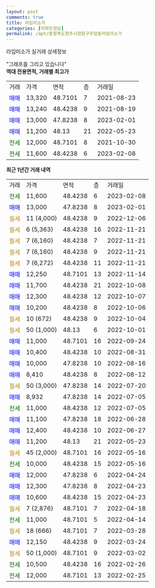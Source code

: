 ```yaml
---
layout: post
comments: true
title: 라임미소가
categories: [아파트정보]
permalink: /apt/충청북도청주시청원구우암동라임미소가
---
```


라임미소가 실거래 상세정보

<script type="text/javascript">
  google.charts.load('current', {'packages':['line', 'corechart']});
  google.charts.setOnLoadCallback(drawChart);

  function drawChart() {
    var data = new google.visualization.DataTable();
    data.addColumn('date', '거래일');
    data.addColumn('number', "매매");
    data.addColumn('number', "전세");
    data.addColumn('number', "전매");

    data.addRows([[new Date(Date.parse("2023-02-08")), null, 11600, null], [new Date(Date.parse("2023-02-01")), 13000, null, null], [new Date(Date.parse("2022-12-06")), null, null, null], [new Date(Date.parse("2022-11-21")), null, null, null], [new Date(Date.parse("2022-11-21")), null, null, null], [new Date(Date.parse("2022-11-21")), null, null, null], [new Date(Date.parse("2022-11-21")), null, null, null], [new Date(Date.parse("2022-11-14")), 12250, null, null], [new Date(Date.parse("2022-10-08")), 11700, null, null], [new Date(Date.parse("2022-10-07")), 12300, null, null], [new Date(Date.parse("2022-10-06")), 10200, null, null], [new Date(Date.parse("2022-10-04")), null, null, null], [new Date(Date.parse("2022-10-01")), null, null, null], [new Date(Date.parse("2022-09-24")), 11000, null, null], [new Date(Date.parse("2022-08-31")), 10400, null, null], [new Date(Date.parse("2022-08-16")), 10000, null, null], [new Date(Date.parse("2022-08-12")), 8410, null, null], [new Date(Date.parse("2022-07-20")), null, null, null], [new Date(Date.parse("2022-07-05")), 8932, null, null], [new Date(Date.parse("2022-07-05")), null, 11000, null], [new Date(Date.parse("2022-06-28")), 11100, null, null], [new Date(Date.parse("2022-06-27")), 12400, null, null], [new Date(Date.parse("2022-05-23")), 11200, null, null], [new Date(Date.parse("2022-05-16")), null, null, null], [new Date(Date.parse("2022-05-16")), null, 10000, null], [new Date(Date.parse("2022-04-24")), 12000, null, null], [new Date(Date.parse("2022-04-23")), 12300, null, null], [new Date(Date.parse("2022-04-23")), 10600, null, null], [new Date(Date.parse("2022-04-18")), null, null, null], [new Date(Date.parse("2022-04-14")), null, 11000, null], [new Date(Date.parse("2022-03-28")), null, null, null], [new Date(Date.parse("2022-03-24")), 12150, null, null], [new Date(Date.parse("2022-03-02")), null, null, null], [new Date(Date.parse("2022-02-26")), null, 10500, null], [new Date(Date.parse("2022-02-25")), null, 12000, null]]);

    var options = {
      hAxis: {
        format: 'yyyy/MM/dd'
      },    
      lineWidth: 0,
      pointsVisible: true,    
      title: '최근 1년간 유형별 실거래가 분포',
      legend: { position: 'bottom' }
    };

    var formatter = new google.visualization.NumberFormat({pattern:'###,###'} );
    formatter.format(data, 1);
    formatter.format(data, 2);
    
    setTimeout(function() {
        var chart = new google.visualization.LineChart(document.getElementById('columnchart_material'));
        chart.draw(data, (options));
        document.getElementById('loading').style.display = 'none';
    }, 200);
  }
</script>


<div id="loading" style="z-index:20; display: block; margin-left: 0px">"그래프를 그리고 있습니다"</div>
<div id="columnchart_material" style="width: 95%; margin-left: 0px; display: block"></div>
<!-- contents start -->
<b>역대 전용면적, 거래별 최고가</b>
<table class="sortable">
    <tr>
      <td>거래</td>
      <td>가격</td>
      <td>면적</td>
      <td>층</td>
      <td>거래일</td>
    </tr>
        <tr>
          <td><a style="color: blue">매매</a></td>
          <td>13,320</td>
          <td>48.7101</td>
          <td>7</td>
          <td>2021-08-23</td>
        </tr>            <tr>
          <td><a style="color: blue">매매</a></td>
          <td>13,240</td>
          <td>48.4238</td>
          <td>9</td>
          <td>2021-08-19</td>
        </tr>            <tr>
          <td><a style="color: blue">매매</a></td>
          <td>13,000</td>
          <td>47.8238</td>
          <td>8</td>
          <td>2023-02-01</td>
        </tr>            <tr>
          <td><a style="color: blue">매매</a></td>
          <td>11,200</td>
          <td>48.13</td>
          <td>21</td>
          <td>2022-05-23</td>
        </tr>        
        <tr>
              <td><a style="color: darkgreen">전세</a></td>
              <td>12,000</td>
              <td>48.7101</td>
              <td>8</td>
              <td>2021-10-30</td>
            </tr>            <tr>
              <td><a style="color: darkgreen">전세</a></td>
              <td>11,600</td>
              <td>48.4238</td>
              <td>6</td>
              <td>2023-02-08</td>
            </tr>        
    
</table>

<b>최근 1년간 거래 내역</b>

<table class="sortable">
    <tr>
      <td>거래</td>
      <td>가격</td>
      <td>면적</td>
      <td>층</td>
      <td>거래일</td>
    </tr>
    <tr>
      <td><a style="color: darkgreen">전세</a></td>
      <td>11,600</td>
      <td>48.4238</td>
      <td>6</td>
      <td>2023-02-08</td>
    </tr>          <tr>
      <td><a style="color: blue">매매</a></td>
      <td>13,000</td>
      <td>47.8238</td>
      <td>8</td>
      <td>2023-02-01</td>
    </tr>          <tr>
      <td><a style="color: darkgoldenrod">월세</a></td>
      <td>11 (4,000)</td>
      <td>48.4238</td>
      <td>9</td>
      <td>2022-12-06</td>
    </tr>          <tr>
      <td><a style="color: darkgoldenrod">월세</a></td>
      <td>6 (5,363)</td>
      <td>48.4238</td>
      <td>16</td>
      <td>2022-11-21</td>
    </tr>          <tr>
      <td><a style="color: darkgoldenrod">월세</a></td>
      <td>7 (6,160)</td>
      <td>48.4238</td>
      <td>7</td>
      <td>2022-11-21</td>
    </tr>          <tr>
      <td><a style="color: darkgoldenrod">월세</a></td>
      <td>7 (6,160)</td>
      <td>48.4238</td>
      <td>9</td>
      <td>2022-11-21</td>
    </tr>          <tr>
      <td><a style="color: darkgoldenrod">월세</a></td>
      <td>7 (6,272)</td>
      <td>48.4238</td>
      <td>11</td>
      <td>2022-11-21</td>
    </tr>          <tr>
      <td><a style="color: blue">매매</a></td>
      <td>12,250</td>
      <td>48.7101</td>
      <td>13</td>
      <td>2022-11-14</td>
    </tr>          <tr>
      <td><a style="color: blue">매매</a></td>
      <td>11,700</td>
      <td>48.4238</td>
      <td>21</td>
      <td>2022-10-08</td>
    </tr>          <tr>
      <td><a style="color: blue">매매</a></td>
      <td>12,300</td>
      <td>48.4238</td>
      <td>12</td>
      <td>2022-10-07</td>
    </tr>          <tr>
      <td><a style="color: blue">매매</a></td>
      <td>10,200</td>
      <td>48.4238</td>
      <td>8</td>
      <td>2022-10-06</td>
    </tr>          <tr>
      <td><a style="color: darkgoldenrod">월세</a></td>
      <td>10 (672)</td>
      <td>48.4238</td>
      <td>9</td>
      <td>2022-10-04</td>
    </tr>          <tr>
      <td><a style="color: darkgoldenrod">월세</a></td>
      <td>50 (1,000)</td>
      <td>48.13</td>
      <td>6</td>
      <td>2022-10-01</td>
    </tr>          <tr>
      <td><a style="color: blue">매매</a></td>
      <td>11,000</td>
      <td>48.7101</td>
      <td>16</td>
      <td>2022-09-24</td>
    </tr>          <tr>
      <td><a style="color: blue">매매</a></td>
      <td>10,400</td>
      <td>48.4238</td>
      <td>10</td>
      <td>2022-08-31</td>
    </tr>          <tr>
      <td><a style="color: blue">매매</a></td>
      <td>10,000</td>
      <td>47.8238</td>
      <td>10</td>
      <td>2022-08-16</td>
    </tr>          <tr>
      <td><a style="color: blue">매매</a></td>
      <td>8,410</td>
      <td>48.4238</td>
      <td>8</td>
      <td>2022-08-12</td>
    </tr>          <tr>
      <td><a style="color: darkgoldenrod">월세</a></td>
      <td>50 (3,000)</td>
      <td>47.8238</td>
      <td>14</td>
      <td>2022-07-20</td>
    </tr>          <tr>
      <td><a style="color: blue">매매</a></td>
      <td>8,932</td>
      <td>47.8238</td>
      <td>14</td>
      <td>2022-07-05</td>
    </tr>          <tr>
      <td><a style="color: darkgreen">전세</a></td>
      <td>11,000</td>
      <td>48.4238</td>
      <td>12</td>
      <td>2022-07-05</td>
    </tr>          <tr>
      <td><a style="color: blue">매매</a></td>
      <td>11,100</td>
      <td>47.8238</td>
      <td>18</td>
      <td>2022-06-28</td>
    </tr>          <tr>
      <td><a style="color: blue">매매</a></td>
      <td>12,400</td>
      <td>48.4238</td>
      <td>10</td>
      <td>2022-06-27</td>
    </tr>          <tr>
      <td><a style="color: blue">매매</a></td>
      <td>11,200</td>
      <td>48.13</td>
      <td>21</td>
      <td>2022-05-23</td>
    </tr>          <tr>
      <td><a style="color: darkgoldenrod">월세</a></td>
      <td>45 (2,000)</td>
      <td>48.7101</td>
      <td>16</td>
      <td>2022-05-16</td>
    </tr>          <tr>
      <td><a style="color: darkgreen">전세</a></td>
      <td>10,000</td>
      <td>48.4238</td>
      <td>15</td>
      <td>2022-05-16</td>
    </tr>          <tr>
      <td><a style="color: blue">매매</a></td>
      <td>12,000</td>
      <td>47.8238</td>
      <td>6</td>
      <td>2022-04-24</td>
    </tr>          <tr>
      <td><a style="color: blue">매매</a></td>
      <td>12,300</td>
      <td>47.8238</td>
      <td>8</td>
      <td>2022-04-23</td>
    </tr>          <tr>
      <td><a style="color: blue">매매</a></td>
      <td>10,600</td>
      <td>48.4238</td>
      <td>15</td>
      <td>2022-04-23</td>
    </tr>          <tr>
      <td><a style="color: darkgoldenrod">월세</a></td>
      <td>7 (2,876)</td>
      <td>48.7101</td>
      <td>7</td>
      <td>2022-04-18</td>
    </tr>          <tr>
      <td><a style="color: darkgreen">전세</a></td>
      <td>11,000</td>
      <td>48.7101</td>
      <td>5</td>
      <td>2022-04-14</td>
    </tr>          <tr>
      <td><a style="color: darkgoldenrod">월세</a></td>
      <td>18 (666)</td>
      <td>48.7101</td>
      <td>7</td>
      <td>2022-03-28</td>
    </tr>          <tr>
      <td><a style="color: blue">매매</a></td>
      <td>12,150</td>
      <td>48.4238</td>
      <td>9</td>
      <td>2022-03-24</td>
    </tr>          <tr>
      <td><a style="color: darkgoldenrod">월세</a></td>
      <td>50 (1,000)</td>
      <td>48.7101</td>
      <td>9</td>
      <td>2022-03-02</td>
    </tr>          <tr>
      <td><a style="color: darkgreen">전세</a></td>
      <td>10,500</td>
      <td>48.4238</td>
      <td>16</td>
      <td>2022-02-26</td>
    </tr>          <tr>
      <td><a style="color: darkgreen">전세</a></td>
      <td>12,000</td>
      <td>48.7101</td>
      <td>13</td>
      <td>2022-02-25</td>
    </tr>      </table>
<!-- contents end -->    

